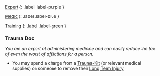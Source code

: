 
[Expert](Game/Advancement-List?Expert=true)
{: .label .label-purple }

[Medic](Game/Medic)
{: .label .label-blue }

[Training](Game/Advancement-List?Training=true)
{: .label .label-green }
### Trauma Doc
*You are an expert at administering medicine and can easily reduce the tax of even the worst of afflictions for a person.*
* You may spend a charge from a [Trauma-Kit](Game/Blocks/Trauma-Kit) (or relevant medical supplies) on someone to remove their [Long Term Injury](Game/Core/Effects#Long%20Term%20Injury).

